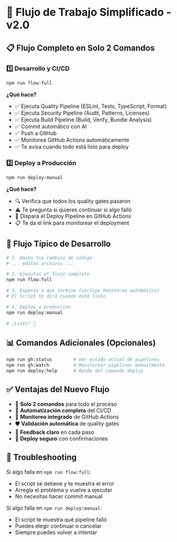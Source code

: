 # 🚀 Flujo de Trabajo Simplificado - v2.0

## 📋 Flujo Completo en Solo 2 Comandos

### 1️⃣ **Desarrollo y CI/CD**
```bash
npm run flow:full
```

**¿Qué hace?**
- ✅ Ejecuta Quality Pipeline (ESLint, Tests, TypeScript, Format)
- ✅ Ejecuta Security Pipeline (Audit, Patterns, Licenses)
- ✅ Ejecuta Build Pipeline (Build, Verify, Bundle Analysis)
- ✅ Commit automático con AI
- ✅ Push a GitHub
- ✅ Monitorea GitHub Actions automáticamente
- ✅ Te avisa cuando todo está listo para deploy

### 2️⃣ **Deploy a Producción**
```bash
npm run deploy:manual
```

**¿Qué hace?**
- 🔍 Verifica que todos los quality gates pasaron
- ⚠️ Te pregunta si quieres continuar si algo falló
- 🚀 Dispara el Deploy Pipeline en GitHub Actions
- 📋 Te da el link para monitorear el deployment

## 🎯 **Flujo Típico de Desarrollo**

```bash
# 1. Haces tus cambios de código
# ... editas archivos ...

# 2. Ejecutas el flujo completo
npm run flow:full

# 3. Esperas a que termine (incluye monitoreo automático)
# El script te dirá cuando esté listo

# 4. Deploy a producción
npm run deploy:manual

# ¡Listo! 🎉
```

## 📊 **Comandos Adicionales (Opcionales)**

```bash
npm run gh:status        # Ver estado actual de pipelines
npm run gh:watch         # Monitorear pipelines manualmente
npm run deploy:help      # Ayuda del comando deploy
```

## ✅ **Ventajas del Nuevo Flujo**

- 🎯 **Solo 2 comandos** para todo el proceso
- 🤖 **Automatización completa** del CI/CD
- 👀 **Monitoreo integrado** de GitHub Actions
- 🛡️ **Validación automática** de quality gates
- 📱 **Feedback claro** en cada paso
- 🚀 **Deploy seguro** con confirmaciones

## 🔧 **Troubleshooting**

Si algo falla en `npm run flow:full`:
- El script se detiene y te muestra el error
- Arregla el problema y vuelve a ejecutar
- No necesitas hacer commit manual

Si algo falla en `npm run deploy:manual`:
- El script te muestra qué pipeline falló
- Puedes elegir continuar o cancelar
- Siempre puedes volver a intentar